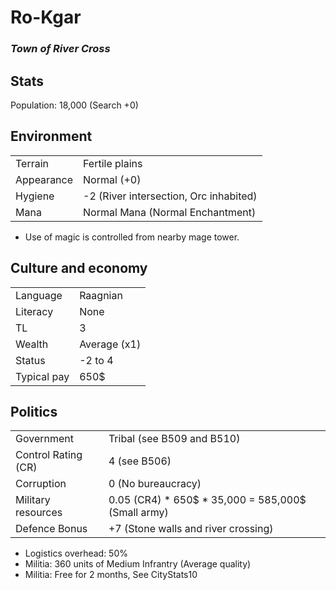Ro-Kgar
=========
### *Town of River Cross* ###

Stats
---------------

Population: 18,000 (Search +0)

Environment
--------------

|               |               |
|---------------|:-------------
| Terrain       | Fertile plains
| Appearance    | Normal (+0)
| Hygiene       | -2 (River intersection, Orc inhabited)
| Mana          | Normal Mana (Normal Enchantment)

* Use of magic is controlled from nearby mage tower.

Culture and economy
--------------

|               |               |
|---------------|:--------------|
| Language      | Raagnian      |
| Literacy      | None          |
| TL            | 3             |
| Wealth        | Average (x1)  |
| Status        | -2 to 4       |
| Typical pay   | 650$          |

Politics
--------------

|               |               |
|---------------|:-------------
| Government    | Tribal (see B509 and B510)
| Control Rating (CR)| 4 (see B506)
| Corruption    | 0 (No bureaucracy)
| Military resources | 0.05 (CR4) * 650$ * 35,000 = 585,000$ (Small army)
| Defence Bonus | +7 (Stone walls and river crossing)
* Logistics overhead: 50%
* Militia: 360 units of Medium Infrantry (Average quality)
* Militia: Free for 2 months, See CityStats10
